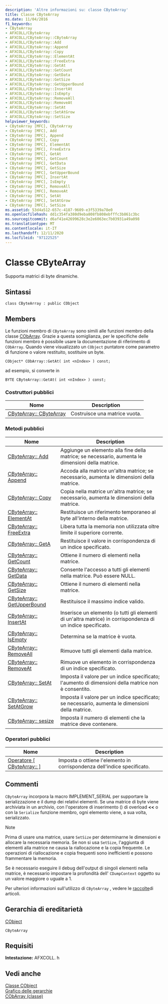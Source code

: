 ```yaml
---
description: 'Altre informazioni su: classe CByteArray'
title: Classe CByteArray
ms.date: 11/04/2016
f1_keywords:
- CByteArray
- AFXCOLL/CByteArray
- AFXCOLL/CByteArray::CByteArray
- AFXCOLL/CByteArray::Add
- AFXCOLL/CByteArray::Append
- AFXCOLL/CByteArray::Copy
- AFXCOLL/CByteArray::ElementAt
- AFXCOLL/CByteArray::FreeExtra
- AFXCOLL/CByteArray::GetAt
- AFXCOLL/CByteArray::GetCount
- AFXCOLL/CByteArray::GetData
- AFXCOLL/CByteArray::GetSize
- AFXCOLL/CByteArray::GetUpperBound
- AFXCOLL/CByteArray::InsertAt
- AFXCOLL/CByteArray::IsEmpty
- AFXCOLL/CByteArray::RemoveAll
- AFXCOLL/CByteArray::RemoveAt
- AFXCOLL/CByteArray::SetAt
- AFXCOLL/CByteArray::SetAtGrow
- AFXCOLL/CByteArray::SetSize
helpviewer_keywords:
- CByteArray [MFC], CByteArray
- CByteArray [MFC], Add
- CByteArray [MFC], Append
- CByteArray [MFC], Copy
- CByteArray [MFC], ElementAt
- CByteArray [MFC], FreeExtra
- CByteArray [MFC], GetAt
- CByteArray [MFC], GetCount
- CByteArray [MFC], GetData
- CByteArray [MFC], GetSize
- CByteArray [MFC], GetUpperBound
- CByteArray [MFC], InsertAt
- CByteArray [MFC], IsEmpty
- CByteArray [MFC], RemoveAll
- CByteArray [MFC], RemoveAt
- CByteArray [MFC], SetAt
- CByteArray [MFC], SetAtGrow
- CByteArray [MFC], SetSize
ms.assetid: 53d4a512-657c-4187-9609-e3f5339a78e0
ms.openlocfilehash: dd1c354fa380d9eba808fb808ebfffc3b861c3bc
ms.sourcegitcommit: d6af41e42699628c3e2e6063ec7b03931a49a098
ms.translationtype: MT
ms.contentlocale: it-IT
ms.lasthandoff: 12/11/2020
ms.locfileid: "97122525"
---
```

# <a name="cbytearray-class"></a>Classe CByteArray

Supporta matrici di byte dinamiche.

## <a name="syntax"></a>Sintassi

```
class CByteArray : public CObject
```

## <a name="members"></a>Members

Le funzioni membro di `CByteArray` sono simili alle funzioni membro della classe [CObArray](../../mfc/reference/cobarray-class.md). Grazie a questa somiglianza, per le specifiche delle funzioni membro è possibile usare la documentazione di riferimento di `CObArray`. Quando viene visualizzato un `CObject` puntatore come parametro di funzione o valore restituito, sostituire un byte.

`CObject* CObArray::GetAt( int <nIndex> ) const;`

ad esempio, si converte in

`BYTE CByteArray::GetAt( int <nIndex> ) const;`

### <a name="public-constructors"></a>Costruttori pubblici

|Nome|Description|
|----------|-----------------|
|[CByteArray:: CByteArray](../../mfc/reference/cobarray-class.md#cobarray)|Costruisce una matrice vuota.|

### <a name="public-methods"></a>Metodi pubblici

|Nome|Description|
|----------|-----------------|
|[CByteArray:: Add](../../mfc/reference/cobarray-class.md#add)|Aggiunge un elemento alla fine della matrice; se necessario, aumenta le dimensioni della matrice.|
|[CByteArray:: Append](../../mfc/reference/cobarray-class.md#append)|Accoda alla matrice un'altra matrice; se necessario, aumenta le dimensioni della matrice.|
|[CByteArray:: Copy](../../mfc/reference/cobarray-class.md#copy)|Copia nella matrice un'altra matrice; se necessario, aumenta le dimensioni della matrice.|
|[CByteArray:: ElementAt](../../mfc/reference/cobarray-class.md#elementat)|Restituisce un riferimento temporaneo al byte all'interno della matrice.|
|[CByteArray:: FreeExtra](../../mfc/reference/cobarray-class.md#freeextra)|Libera tutta la memoria non utilizzata oltre limite il superiore corrente.|
|[CByteArray:: GetA](../../mfc/reference/cobarray-class.md#getat)|Restituisce il valore in corrispondenza di un indice specificato.|
|[CByteArray:: GetCount](../../mfc/reference/cobarray-class.md#getcount)|Ottiene il numero di elementi nella matrice.|
|[CByteArray:: GetData](../../mfc/reference/cobarray-class.md#getdata)|Consente l'accesso a tutti gli elementi nella matrice. Può essere NULL.|
|[CByteArray:: GetSize](../../mfc/reference/cobarray-class.md#getsize)|Ottiene il numero di elementi nella matrice.|
|[CByteArray:: GetUpperBound](../../mfc/reference/cobarray-class.md#getupperbound)|Restituisce il massimo indice valido.|
|[CByteArray:: InsertAt](../../mfc/reference/cobarray-class.md#insertat)|Inserisce un elemento (o tutti gli elementi di un'altra matrice) in corrispondenza di un indice specificato.|
|[CByteArray:: IsEmpty](../../mfc/reference/cobarray-class.md#isempty)|Determina se la matrice è vuota.|
|[CByteArray:: RemoveAll](../../mfc/reference/cobarray-class.md#removeall)|Rimuove tutti gli elementi dalla matrice.|
|[CByteArray:: RemoveAt](../../mfc/reference/cobarray-class.md#removeat)|Rimuove un elemento in corrispondenza di un indice specificato.|
|[CByteArray:: SetAt](../../mfc/reference/cobarray-class.md#setat)|Imposta il valore per un indice specificato; l'aumento di dimensioni della matrice non è consentito.|
|[CByteArray:: SetAtGrow](../../mfc/reference/cobarray-class.md#setatgrow)|Imposta il valore per un indice specificato; se necessario, aumenta le dimensioni della matrice.|
|[CByteArray:: sesize](../../mfc/reference/cobarray-class.md#setsize)|Imposta il numero di elementi che la matrice deve contenere.|

### <a name="public-operators"></a>Operatori pubblici

|Nome|Description|
|----------|-----------------|
|[Operatore \[ CByteArray:: \]](../../mfc/reference/cobarray-class.md#operator_at)|Imposta o ottiene l'elemento in corrispondenza dell'indice specificato.|

## <a name="remarks"></a>Commenti

`CByteArray` incorpora la macro IMPLEMENT_SERIAL per supportare la serializzazione e il dump dei relativi elementi. Se una matrice di byte viene archiviata in un archivio, con l'operatore di inserimento () di overload **<<** o con la `Serialize` funzione membro, ogni elemento viene, a sua volta, serializzato.

> [!NOTE]
> Prima di usare una matrice, usare `SetSize` per determinarne le dimensioni e allocare la necessaria memoria. Se non si usa `SetSize`, l'aggiunta di elementi alla matrice ne causa la riallocazione e la copia frequente. Le operazioni di riallocazione e copia frequenti sono inefficienti e possono frammentare la memoria.

Se è necessario eseguire il debug dell'output di singoli elementi nella matrice, è necessario impostare la profondità dell' `CDumpContext` oggetto su un valore maggiore o uguale a 1.

Per ulteriori informazioni sull'utilizzo di `CByteArray` , vedere le [raccolte](../../mfc/collections.md)di articoli.

## <a name="inheritance-hierarchy"></a>Gerarchia di ereditarietà

[CObject](../../mfc/reference/cobject-class.md)

`CByteArray`

## <a name="requirements"></a>Requisiti

**Intestazione:** AFXCOLL. h

## <a name="see-also"></a>Vedi anche

[Classe CObject](../../mfc/reference/cobject-class.md)<br/>
[Grafico delle gerarchie](../../mfc/hierarchy-chart.md)<br/>
[CObArray (classe)](../../mfc/reference/cobarray-class.md)
